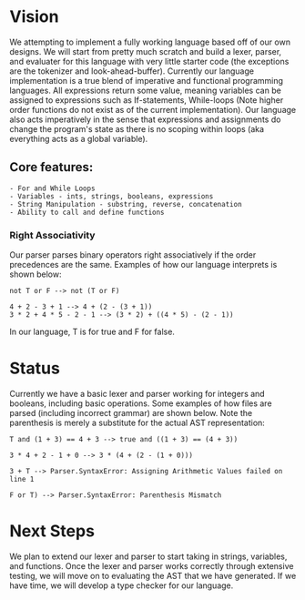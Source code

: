 # Vision
We attempting to implement a fully working language based off of our own designs. We will start from pretty much scratch and build a lexer, parser, and evaluater for this language with very little starter code (the exceptions are the tokenizer and look-ahead-buffer). Currently our language implementation is a true blend of imperative and functional programming languages. All expressions return some value, meaning variables can be assigned to expressions such as If-statements, While-loops (Note higher order functions do not exist as of the current implementation). Our language also acts imperatively in the sense that expressions and assignments do change the program's state as there is no scoping within loops (aka everything acts as a global variable).

## Core features:
    - For and While Loops
    - Variables - ints, strings, booleans, expressions
    - String Manipulation - substring, reverse, concatenation
    - Ability to call and define functions


### Right Associativity
Our parser parses binary operators right associatively if the order precedences are the same. Examples of how our language interprets is shown below:
```
not T or F --> not (T or F)

4 + 2 - 3 + 1 --> 4 + (2 - (3 + 1))
3 * 2 + 4 * 5 - 2 - 1 --> (3 * 2) + ((4 * 5) - (2 - 1))

```
In our language, T is for true and F for false.

# Status
Currently we have a basic lexer and parser working for integers and booleans, including basic operations. Some examples of how files are parsed (including incorrect grammar) are shown below. Note the parenthesis is merely a substitute for the actual AST representation:
```
T and (1 + 3) == 4 + 3 --> true and ((1 + 3) == (4 + 3))
```
```
3 * 4 + 2 - 1 + 0 --> 3 * (4 + (2 - (1 + 0)))
```
```
3 + T --> Parser.SyntaxError: Assigning Arithmetic Values failed on line 1
```
```
F or T) --> Parser.SyntaxError: Parenthesis Mismatch
```
# Next Steps
We plan to extend our lexer and parser to start taking in strings, variables, and functions. Once the lexer and parser works correctly through extensive testing, we will move on to evaluating the AST that we have generated. If we have time, we will develop a type checker for our language.
